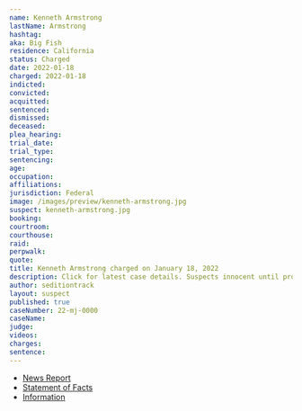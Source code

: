 ```yaml
---
name: Kenneth Armstrong
lastName: Armstrong
hashtag:
aka: Big Fish
residence: California
status: Charged
date: 2022-01-18
charged: 2022-01-18
indicted:
convicted:
acquitted:
sentenced:
dismissed:
deceased:
plea_hearing:
trial_date:
trial_type:
sentencing:
age:
occupation:
affiliations:
jurisdiction: Federal
image: /images/preview/kenneth-armstrong.jpg
suspect: kenneth-armstrong.jpg
booking:
courtroom:
courthouse:
raid:
perpwalk:
quote:
title: Kenneth Armstrong charged on January 18, 2022
description: Click for latest case details. Suspects innocent until proven guilty.
author: seditiontrack
layout: suspect
published: true
caseNumber: 22-mj-0000
caseName:
judge:
videos:
charges:
sentence:
---
```

- [News Report](https://www.ktvu.com/news/peninsula-farm-owner-latest-bay-area-resident-charged-in-capitol-riot)
- [Statement of Facts](https://www.justice.gov/usao-dc/case-multi-defendant/file/1481466/download)
- [Information](https://extremism.gwu.edu/sites/g/files/zaxdzs2191/f/Kenneth%20Scott%20Armstrong%20III%20Informaiton.pdf)
